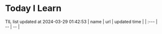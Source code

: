 # Today I Learn 
TIL list updated at 2024-03-29 01:42:53
| name | url | updated time |
| :--- | -- | -- |
